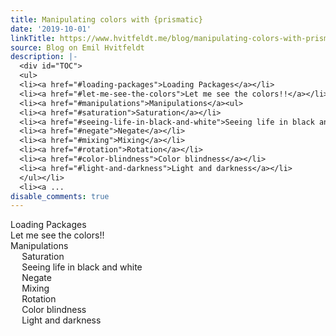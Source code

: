 ```yaml
---
title: Manipulating colors with {prismatic}
date: '2019-10-01'
linkTitle: https://www.hvitfeldt.me/blog/manipulating-colors-with-prismatic/
source: Blog on Emil Hvitfeldt
description: |-
  <div id="TOC">
  <ul>
  <li><a href="#loading-packages">Loading Packages</a></li>
  <li><a href="#let-me-see-the-colors">Let me see the colors!!</a></li>
  <li><a href="#manipulations">Manipulations</a><ul>
  <li><a href="#saturation">Saturation</a></li>
  <li><a href="#seeing-life-in-black-and-white">Seeing life in black and white</a></li>
  <li><a href="#negate">Negate</a></li>
  <li><a href="#mixing">Mixing</a></li>
  <li><a href="#rotation">Rotation</a></li>
  <li><a href="#color-blindness">Color blindness</a></li>
  <li><a href="#light-and-darkness">Light and darkness</a></li>
  </ul></li>
  <li><a ...
disable_comments: true
---
```

<div id="TOC">
<ul>
<li><a href="#loading-packages">Loading Packages</a></li>
<li><a href="#let-me-see-the-colors">Let me see the colors!!</a></li>
<li><a href="#manipulations">Manipulations</a><ul>
<li><a href="#saturation">Saturation</a></li>
<li><a href="#seeing-life-in-black-and-white">Seeing life in black and white</a></li>
<li><a href="#negate">Negate</a></li>
<li><a href="#mixing">Mixing</a></li>
<li><a href="#rotation">Rotation</a></li>
<li><a href="#color-blindness">Color blindness</a></li>
<li><a href="#light-and-darkness">Light and darkness</a></li>
</ul></li>
<li><a ...